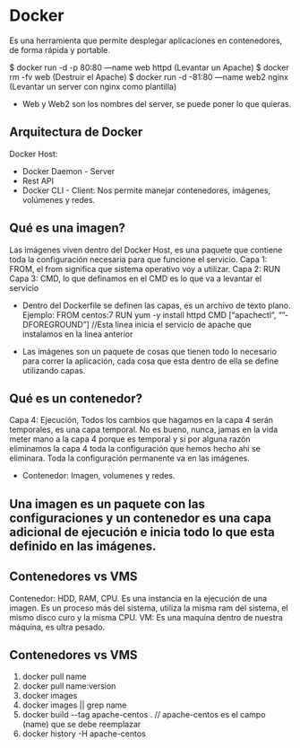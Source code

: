 # Docker

Es una herramienta que permite desplegar aplicaciones en contenedores, de forma rápida y portable.

$ docker run -d -p 80:80 —name web httpd (Levantar un Apache)
$ docker rm -fv web (Destruir el Apache)
\$ docker run -d -81:80 —name web2 nginx (Levantar un server con nginx como plantilla)

- Web y Web2 son los nombres del server, se puede poner lo que quieras.

## Arquitectura de Docker

Docker Host:

- Docker Daemon - Server
- Rest API
- Docker CLI - Client: Nos permite manejar contenedores, imágenes, volúmenes y redes.

## Qué es una imagen?

Las imágenes viven dentro del Docker Host, es una paquete que contiene toda la configuración necesaria para que funcione el servicio.
Capa 1: FROM, el from significa que sistema operativo voy a utilizar.
Capa 2: RUN
Capa 3: CMD, lo que definamos en el CMD es lo que va a levantar el servicio

- Dentro del Dockerfile se definen las capas, es un archivo de texto plano.
  Ejemplo:
  FROM centos:7
  RUN yum -y install httpd
  CMD [“apachectl”, “”-DFOREGROUND”] //Esta linea inicia el servicio de apache que instalamos en la linea anterior

- Las imágenes son un paquete de cosas que tienen todo lo necesario para correr la aplicación, cada cosa que esta dentro de ella se define utilizando capas.

## Qué es un contenedor?

Capa 4: Ejecución, Todos los cambios que hagamos en la capa 4 serán temporales, es una capa temporal. No es bueno, nunca, jamas en la vida meter mano a la capa 4 porque es temporal y si por alguna razón eliminamos la capa 4 toda la configuración que hemos hecho ahi se eliminara. Toda la configuración permanente va en las imágenes.

- Contenedor: Imagen, volumenes y redes.

## Una imagen es un paquete con las configuraciones y un contenedor es una capa adicional de ejecución e inicia todo lo que esta definido en las imágenes.

## Contenedores vs VMS

Contenedor: HDD, RAM, CPU. Es una instancia en la ejecución de una imagen. Es un proceso más del sistema, utiliza la misma ram del sistema, el mismo disco curo y la misma CPU.
VM: Es una maquina dentro de nuestra máquina, es ultra pesado.

## Contenedores vs VMS

1. docker pull name
2. docker pull name:version
3. docker images
4. docker images || grep name
5. docker build --tag apache-centos . // apache-centos es el campo (name) que se debe reemplazar
6. docker history -H apache-centos
